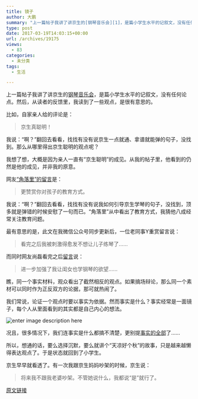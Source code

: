 ```yaml
---
title: 镜子
author: 大鹏
summary: "上一篇帖子我讲了讲京生的[钢琴音乐会][1]，是篇小学生水平的记叙文，没有任何论点。然后，从读者的反馈里，我读到了一些观点，是很有意思的。"
type: post
date: 2017-03-19T14:03:15+00:00
url: /archives/19175
views:
  - 83
categories:
  - 未分类
tags:
  - 生活

---
```

上一篇帖子我讲了讲京生的[钢琴音乐会][1]，是篇小学生水平的记叙文，没有任何论点。然后，从读者的反馈里，我读到了一些观点，是很有意思的。

比如，自家亲人给的评论是：

> 京生真聪明！

我说：“啊？”翻回去看看，找找有没有说京生一点就通、拿谱就能弹的句子，没找到。那么从哪里得出京生聪明的观点呢？

我想了想，大概是因为亲人一直有“京生聪明”的成见。从我的帖子里，他看到的仍然是他的成见，并非我的原意。

网友[“角落里”的留言][2]是：

> 更赞赏你对孩子的教育方式。

我说：“啊？”翻回去看看，找找有没有说我如何引导京生学琴的句子，没找到，顶多就是弹错的时候安慰了一句而已。“角落里”从中看出了教育方式，我猜他八成经常关注教育问题。

最有意思的是，此文在我微信公众号同步更新后，一位老同事Y重赏留言说：

> 看完之后我被刺激得愈发不想让儿子练琴了……

而同时网友尚磊看完之后[留言][3]说：

> 进一步加强了我让闺女也学钢琴的欲望……

瞧，同一个事实材料，观众看出了截然相反的观点。如果搞场辩论，那么同一个素材可以同时作为正反双方的论据，那可就热闹了。

我们常说，论证一个观点时要以事实为依据。然而事实是什么？事实经常是一面镜子，每个人从里面看到的其实都是自己内心的想法。

![enter image description here][4]

况且，很多情况下，我们连事实是什么都搞不清楚，更别提[事实的全部][5]了……

所以，想通的话，要么选择沉默，要么就讲个“天凉好个秋”的故事，只是越来越懒得表达观点了。于是状态就回到了小学生。

京生早早就看透了。有一次我跟京生妈妈吵架的时候，京生说：

> 将来我不跟我老婆吵架。不管她说什么，我都说“是”就行了。

 [1]: http://pzhao.org/archives/19165
 [2]: http://pzhao.org/archives/19165#comment-150550
 [3]: http://pzhao.org/archives/19165#comment-150582
 [4]: http://pzhao.org/wp-content/uploads/2017/03/2017-03-19.jpg
 [5]: http://pzhao.org/archives/12956

[原文链接](http://dapengde.com/archives/19175)

